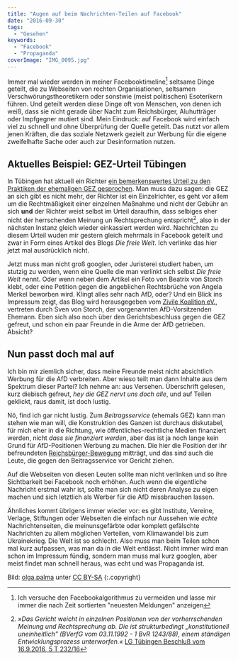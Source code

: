 ```yaml
---
title: "Augen auf beim Nachrichten-Teilen auf Facebook"
date: "2016-09-30"
tags:
  - "Gesehen"
keywords:
  - "Facebook"
  - "Propaganda"
coverImage: "IMG_0095.jpg"
---
```


Immer mal wieder werden in meiner Facebooktimeline[^1] seltsame Dinge geteilt, die zu Webseiten von rechten Organisationen, seltsamen Verschwörungstheoretikern oder sonstwie (meist politischen) Esoterikern führen. Und geteilt werden diese Dinge oft von Menschen, von denen ich weiß, dass sie nicht gerade über Nacht zum Reichsbürger, Aluhutträger oder Impfgegner mutiert sind. Mein Eindruck: auf Facebook wird einfach viel zu schnell und ohne Überprüfung der Quelle geteilt. Das nutzt vor allem jenen Kräften, die das soziale Netzwerk gezielt zur Werbung für die eigene zweifelhafte Sache oder auch zur Desinformation nutzen.

## Aktuelles Beispiel: GEZ-Urteil Tübingen

In Tübingen hat aktuell ein Richter [ein bemerkenswertes Urteil zu den Praktiken der ehemaligen GEZ gesprochen](https://www.lawblog.de/index.php/archives/2016/09/29/gericht-unterstuetzt-die-gez-rebellen/). Man muss dazu sagen: die GEZ an sich gibt es nicht mehr, der Richter ist ein Einzelrichter, es geht vor allem um die Rechtmäßigkeit einer einzelnen Maßnahme und nicht der Gebühr an sich **und** der Richter weist selbst im Urteil daraufhin, dass selbiges eher nicht der herrschenden Meinung un Rechtsprechung entspricht[^2], also in der nächsten Instanz gleich wieder einkassiert werden wird. Nachrichten zu diesem Urteil wuden mir gestern gleich mehrmals in Facebook geteilt und zwar in Form eines Artikel des Blogs _Die freie Welt_. Ich verlinke das hier jetzt mal ausdrücklich nicht.

Jetzt muss man nicht groß googlen, oder Juristerei studiert haben, um stutzig zu werden, wenn eine Quelle die man verlinkt sich selbst _Die freie Welt_ nennt. Oder wenn neben dem Artikel ein Foto von Beatrix von Storch klebt, oder eine Petition gegen die angeblichen Rechtsbrüche von Angela Merkel beworben wird. Klingt alles sehr nach AfD, oder? Und ein Blick ins Impressum zeigt, das Blog wird herausgegeben vom [Zivile Koalition eV.](https://lobbypedia.de/wiki/Zivile_Koalition "Lobbypedia"), vertreten durch Sven von Storch, der vorgenannten AfD-Vorsitzenden Ehemann. Eben sich also noch über den Gerichtsbeschluss gegen die GEZ gefreut, und schon ein paar Freunde in die Arme der AfD getrieben. Absicht?

## Nun passt doch mal auf

Ich bin mir ziemlich sicher, dass meine Freunde meist nicht absichtlich Werbung für die AfD verbreiten. Aber wieso teilt man dann Inhalte aus dem Spektrum dieser Partei? Ich nehme an: aus Versehen. Überschrift gelesen, kurz diebisch gefreut, _hey die GEZ nervt uns doch alle_, und auf Teilen geklickt, raus damit, ist doch lustig.

Nö, find ich gar nicht lustig. Zum _Beitragsservice_ (ehemals GEZ) kann man stehen wie man will, die Konstruktion des Ganzen ist durchaus diskutabel, für mich eher in die Richtung, wie öffentliches-rechtliche Medien finanziert werden, nicht _dass sie finanziert werden_, aber das ist ja noch lange kein Grund für AfD-Positionen Werbung zu machen. Die hier die Position der ihr befreundeten [Reichsbürger-Bewegung](https://de.m.wikipedia.org/wiki/Reichsb%C3%BCrgerbewegung "Wikipedia: Reichsbürger") mitträgt, und das sind auch die Leute, die gegen den Beitragsservice vor Gericht ziehen.

Auf die Webseiten von diesen Leuten sollte man nicht verlinken und so ihre Sichtbarkeit bei Facebook noch erhöhen. Auch wenn die eigentliche Nachricht erstmal wahr ist, sollte man sich nicht deren Analyse zu eigen machen und sich letztlich als Werber für die AfD missbrauchen lassen.

Ähnliches kommt übrigens immer wieder vor: es gibt Institute, Vereine, Verlage, Stiftungen oder Webseiten die einfach nur Aussehen wie _echte_ Nachrichtenseiten, die meinunsgefärbte oder komplett gefälschte Nachrichten zu allem möglichen Verteilen, vom Klimawandel bis zum Ukrainekrieg. Die Welt ist so schlecht. Also muss man beim Teilen schon mal kurz aufpassen, was man da in die Welt entlässt. Nicht immer wird man schon im Impressum fündig, sondern man muss mal kurz googlen, aber meist findet man schnell heraus, was echt und was Propaganda ist.

Bild:  [olga.palma](http://www.flickr.com/people/39377396@N00) unter [CC BY-SA](https://creativecommons.org/licenses/by/2.0/deed.en) {:.copyright}


[^1]: Ich versuche den Facebookalgorithmus zu vermeiden und lasse mir immer die nach Zeit sortierten "neuesten Meldungen" anzeigen
[^2]: _»Das Gericht weicht in einzelnen Positionen von der vorherrschenden Meinung und Rechtsprechung ab. Die ist strukturbedingt „konstitutionell uneinheitlich" (BVerfG vom 03.11.1992 - 1 BvR 1243/88), einem ständigen Entwicklungsprozess unterworfen.«_ [LG Tübingen Beschluß vom 16.9.2016, 5 T 232/16](http://lrbw.juris.de/cgi-bin/laender_rechtsprechung/document.py?Gericht=bw&nr=21332)
